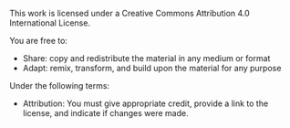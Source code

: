 This work is licensed under a Creative Commons Attribution 4.0 International License.

You are free to:
- Share: copy and redistribute the material in any medium or format
- Adapt: remix, transform, and build upon the material for any purpose

Under the following terms:
- Attribution: You must give appropriate credit, provide a link to the license, and indicate if changes were made.
